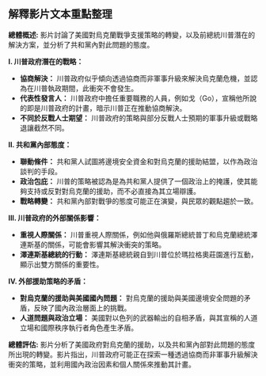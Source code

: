 ## 解釋影片文本重點整理

**總體概述:** 影片討論了美國對烏克蘭戰爭支援策略的轉變，以及前總統川普潛在的解決方案，並分析了共和黨內對此問題的態度。

**I. 川普政府潛在的戰略：**

*   **協商解決：** 川普政府似乎傾向透過協商而非軍事升級來解決烏克蘭危機，並認為在川普執政期間，此衝突不會發生。
*   **代表性發言人：** 川普政府中擔任重要職務的人員，例如戈（Go），宣稱他所說的即是川普政府的計畫，暗示川普正在推動協商解決。
*   **不同於反戰人士期望：** 川普政府的策略與部分反戰人士預期的軍事升級或戰略退讓截然不同。

**II. 共和黨內部態度：**

*   **聯動條件：** 共和黨人試圖將邊境安全資金和對烏克蘭的援助結盟，以作為政治談判的手段。
*   **政治包庇：** 川普的策略被認為是為共和黨人提供了一個政治上的掩護，使其能夠支持或反對對烏克蘭的援助，而不必直接為其立場辯護。
*   **戰略轉變：** 共和黨內部對戰爭的態度可能正在演變，與民眾的觀點趨於一致。

**III. 川普政府的外部關係影響：**

*   **重視人際關係：** 川普重視人際關係，例如他與俄羅斯總統普丁和烏克蘭總統澤連斯基的關係，可能會影響其解決衝突的策略。
*   **澤連斯基總統的行動：** 澤連斯基總統親自到川普位於瑪拉格奧莊園進行互動，顯示出雙方關係的重要性。

**IV. 外部援助策略的矛盾：**

*   **對烏克蘭的援助與美國國內問題：** 對烏克蘭的援助與美國邊境安全問題的矛盾，反映了國內政治層面上的挑戰。
*   **人道問題與政治立場：** 美國對以色列的武器輸出的自相矛盾，與其宣稱的人道立場和國際秩序執行者角色產生矛盾。

**總體評估:** 影片分析了美國政府對烏克蘭的援助，以及共和黨內部對此問題的態度所出現的轉變。影片指出，川普政府可能正在探索一種透過協商而非軍事升級解決衝突的策略，並利用國內政治因素和個人關係來推動其計畫。